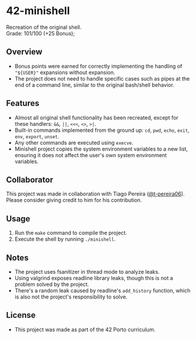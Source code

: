# 42-minishell

Recreation of the original shell.\
Grade: 101/100 (+25 Bonus);

## Overview

- Bonus points were earned for correctly implementing the handling of `"${USER}"` expansions without expansion.
- The project does not need to handle specific cases such as pipes at the end of a command line, similar to the original bash/shell behavior.

## Features

- Almost all original shell functionality has been recreated, except for these handlers: `&&`, `||`, `<<<`, `<>`, `>|`.
- Built-in commands implemented from the ground up: `cd`, `pwd`, `echo`, `exit`, `env`, `export`, `unset`.
- Any other commands are executed using `execve`.
- Minishell project copies the system environment variables to a new list, ensuring it does not affect the user's own system environment variables.

## Collaborator

This project was made in collaboration with Tiago Pereira ([@t-pereira06](https://github.com/t-pereira06)). Please consider giving credit to him for his contribution.

## Usage

1. Run the `make` command to compile the project.
2. Execute the shell by running `./minishell`.

## Notes

- The project uses fsanitizer in thread mode to analyze leaks.
- Using valgrind exposes readline library leaks, though this is not a problem solved by the project.
- There's a random leak caused by readline's `add_history` function, which is also not the project's responsibility to solve.

## License

- This project was made as part of the 42 Porto curriculum.
